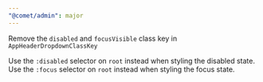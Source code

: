 ```yaml
---
"@comet/admin": major
---
```


Remove the `disabled` and `focusVisible` class key in `AppHeaderDropdownClassKey`

Use the `:disabled` selector on `root` instead when styling the disabled state.
Use the `:focus` selector on `root` instead when styling the focus state.
